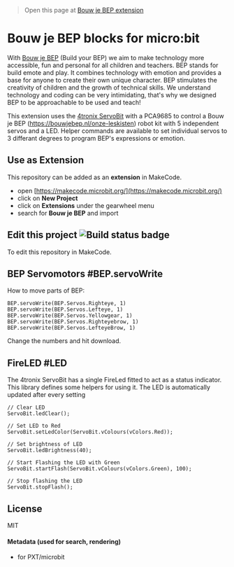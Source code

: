 > Open this page at [Bouw je BEP extension](https://bouw-je-bep.github.io/Bouw-je-BEP/)

# Bouw je BEP blocks for micro:bit
With [Bouw je BEP](https://bouwjebep.nl) (Build your BEP) we aim to make technology more accessible, fun and personal for all children and teachers. BEP stands for build emote and play. It combines technology with emotion and provides a base for anyone to create their own unique character. BEP stimulates the creativity of children and the growth of technical skills. We understand technology and coding can be very intimidating, that's why we designed BEP to be approachable to be used and teach! 

This extension uses the [4tronix ServoBit](https://4tronix.co.uk/servobit) with a PCA9685 to control a Bouw je BEP (https://bouwjebep.nl/onze-leskisten) robot kit with 5 independent servos and a LED. Helper commands are available to set individual servos to 3 differant degrees to program BEP's expressions or emotion.

## Use as Extension
This repository can be added as an **extension** in MakeCode.

* open [https://makecode.microbit.org/](https://makecode.microbit.org/)
* click on **New Project**
* click on **Extensions** under the gearwheel menu
* search for **Bouw je BEP** and import

## Edit this project ![Build status badge](https://github.com/bouw-je-bep/bouw-je-bep/workflows/MakeCode/badge.svg)
To edit this repository in MakeCode.

## BEP Servomotors #BEP.servoWrite
How to move parts of BEP:

```blocks
BEP.servoWrite(BEP.Servos.Righteye, 1)
BEP.servoWrite(BEP.Servos.Lefteye, 1)
BEP.servoWrite(BEP.Servos.Yellowgear, 1)
BEP.servoWrite(BEP.Servos.Righteyebrow, 1)
BEP.servoWrite(BEP.Servos.LefteyeBrow, 1)
```
Change the numbers and hit download.

## FireLED #LED
The 4tronix ServoBit has a single FireLed fitted to act as a status indicator.
This library defines some helpers for using it.
The LED is automatically updated after every setting

```blocks
// Clear LED
ServoBit.ledClear();

// Set LED to Red
ServoBit.setLedColor(ServoBit.vColours(vColors.Red));

// Set brightness of LED
ServoBit.ledBrightness(40);

// Start Flashing the LED with Green
ServoBit.startFlash(ServoBit.vColours(vColors.Green), 100);

// Stop flashing the LED
ServoBit.stopFlash();
```
## License

MIT 

#### Metadata (used for search, rendering)

* for PXT/microbit
